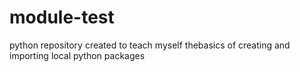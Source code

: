 # module-test
python repository created to teach myself thebasics of creating and importing local python packages
